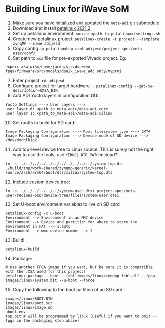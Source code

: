 # Building Linux for iWave SoM

1. Make sure you have initialized and updated the `meta-adi` git submodule
2. Download and install [petalinux 2021.2](https://www.xilinx.com/support/download/index.html/content/xilinx/en/downloadNav/embedded-design-tools.html)
3. Set up petalinux environment: `source <path-to-petalinux>/settings.sh`
4. Create new petalinux project: `petalinux-create -t project --template zynqMP --name adijesd`
5. Copy config `cp petalinuxbsp.conf adijesd/project-spec/meta-user/conf/`
6. Set path to `xsa` file for pre-exported Vivado project. Eg:
```
export XSA_DIR=/home/jackh/src/dsa2000-fpga/firmware/src/models/dsa2k_iwave_adc_only/myproj
```
7. Enter project: `cd adijesd`
8. Configure project for target hardware -- `petalinux-config --get-hw-description=$XSA_DIR`
9. Add ADI Yocto layers in configuration GUI:
```
Yocto Settings ---> User Layers --->
user layer 0: <path_to_meta-adi>/meta-adi-core
user layer 1: <path_to_meta-adi>/meta-adi-xilinx
```
10. Set rootfs to build for SD card:
```
Image Packaging Configuration ---> Root filesystem type ---> EXT4
Image Packaging Configuration ---> Device node of SD device ---> /dev/mmcblk1p2
```
11. Add top-level device tree to Linux source. This is surely not the right way to use the tools, use `KERNEL_DTB_PATH` instead?
```
ln -s ../../../../../../../../../../../system-top.dts ./build/tmp/work-shared/zynqmp-generic/kernel-source/arch/arm64/boot/dts/xilinx/system-top.dts
```
12. Include custom device tree:
```
ln -s ../../../../../../system-user.dtsi project-spec/meta-user/recipes-bsp/device-tree/files/system-user.dtsi
```
13. Set U-boot environment variables to live on SD card
```
petalinux-config -c u-boot
Environment --> Environment in an MMC device
Environment --> Device and partition for where to store the environment in FAT --> 1:auto
Environment --> mmc device number --> 1
```
13. Build!
```
petalinux-build
```
14. Package:
```
# Use another FPGA image if you want, but be sure it is compatible with the .XSA used for this project!
petalinux-package --boot --fsbl images/linux/zynqmp_fsbl.elf --fpga images/linux/system.bit --u-boot --force
```
15. Copy the following to the boot partition of an SD card:
```
images/linux/BOOT.BIN
images/linux/boot.scr
images/linux/image.ub
uboot.env
top.bit # will be programmed by linux (useful if you want to omit --fpga in the packaging step above)
```

